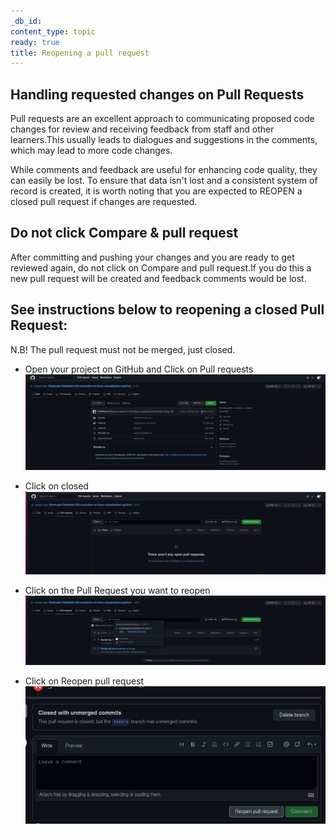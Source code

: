```yaml
---
_db_id: 
content_type: topic
ready: true
title: Reopening a pull request
---
```


## Handling requested changes on Pull Requests

Pull requests are an excellent approach to communicating proposed code changes for review and receiving feedback from staff and other learners.This usually leads to dialogues and suggestions in the comments, which may lead to more code changes.

While comments and feedback are useful for enhancing code quality, they can easily be lost. To ensure that data isn't lost and a consistent system of record is created, it is worth noting that you are expected to REOPEN a closed pull request if changes are requested. 

## Do not click Compare & pull request

After committing and pushing your changes and you are ready to get reviewed again, do not click on Compare and pull request.If you do this a new pull request will be created and feedback comments would be lost. 



## See instructions below to reopening a closed Pull Request: 

N.B! The pull request must not be merged, just closed.

- Open your project on GitHub and Click on Pull requests 
![](project-page.png)

- Click on closed
![](closed.png)

- Click on the Pull Request you want to reopen
![](pr.png)

- Click on Reopen pull request
![](reopen.png)
